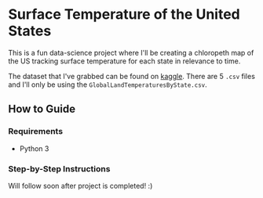 # Surface Temperature of the United States

This is a fun data-science project where I'll be creating a chloropeth map of
the US tracking surface temperature for each state in relevance to time.

The dataset that I've grabbed can be found on [kaggle](https://www.kaggle.com/berkeleyearth/climate-change-earth-surface-temperature-data#GlobalLandTemperaturesByState.csv). There are 5 `.csv` files and I'll only
be using the `GlobalLandTemperaturesByState.csv`.

## How to Guide

### Requirements
* Python 3

### Step-by-Step Instructions

Will follow soon after project is completed! :) 
